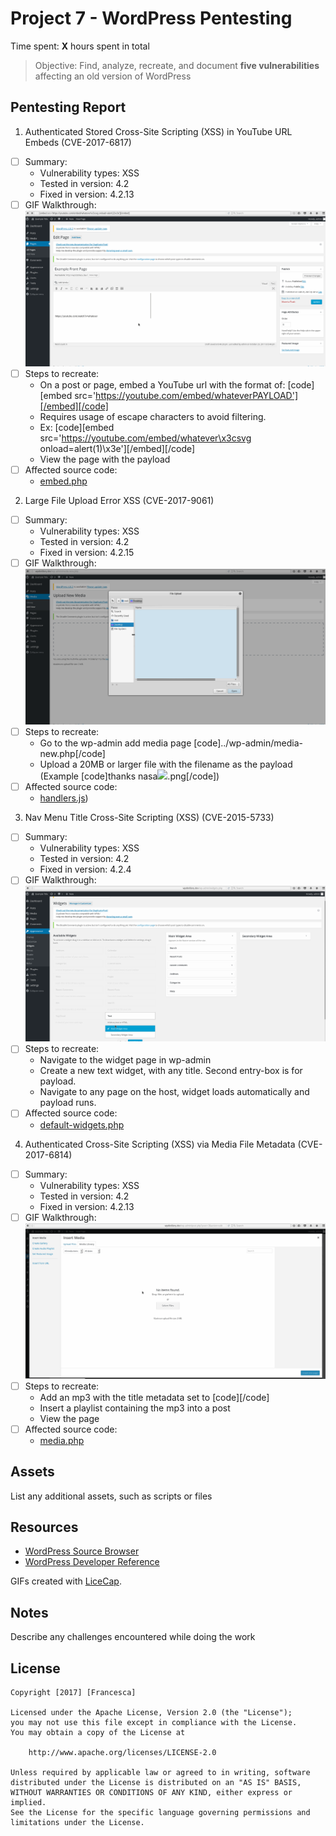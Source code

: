 # Project 7 - WordPress Pentesting

Time spent: **X** hours spent in total

> Objective: Find, analyze, recreate, and document **five vulnerabilities** affecting an old version of WordPress

## Pentesting Report

1. Authenticated Stored Cross-Site Scripting (XSS) in YouTube URL Embeds (CVE-2017-6817)
  - [ ] Summary:
    - Vulnerability types: XSS
    - Tested in version: 4.2
    - Fixed in version: 4.2.13
  - [ ] GIF Walkthrough: ![Dunno why this didn't load](/images/youtubeXSS.gif 'instructions')
  - [ ] Steps to recreate:
    - On a post or page, embed a YouTube url with the format of:
      [code][embed src='https://youtube.com/embed/whateverPAYLOAD'][/embed][/code]
    - Requires usage of escape characters to avoid filtering.
    - Ex: [code][embed src='https://youtube.com/embed/whatever\x3csvg onload=alert(1)\x3e'][/embed][/code]
    - View the page with the payload
  - [ ] Affected source code:
    - [embed.php](https://github.com/WordPress/WordPress/commit/419c8d97ce8df7d5004ee0b566bc5e095f0a6ca8)
2. Large File Upload Error XSS (CVE-2017-9061)
  - [ ] Summary:
    - Vulnerability types: XSS
    - Tested in version: 4.2
    - Fixed in version: 4.2.15
  - [ ] GIF Walkthrough: ![Dunno why this didn't load](/images/largefileXSS.gif 'instructions')
  - [ ] Steps to recreate:
    - Go to the wp-admin add media page [code]../wp-admin/media-new.php[/code]
    - Upload a 20MB or larger file with the filename as the payload (Example [code]thanks nasa<img src=x onerror=alert(1)>.png[/code])
  - [ ] Affected source code:
    - [handlers.js](https://github.com/WordPress/WordPress/commit/8c7ea71edbbffca5d9766b7bea7c7f3722ffafa6))
3. Nav Menu Title Cross-Site Scripting (XSS) (CVE-2015-5733)
  - [ ] Summary:
    - Vulnerability types: XSS
    - Tested in version: 4.2
    - Fixed in version: 4.2.4
  - [ ] GIF Walkthrough: ![Dunno why this didn't load](/images/widgettitleXSS.gif 'instructions')
  - [ ] Steps to recreate:
    - Navigate to the widget page in wp-admin
    - Create a new text widget, with any title. Second entry-box is for payload.
    - Navigate to any page on the host, widget loads automatically and payload runs.
  - [ ] Affected source code:
    - [default-widgets.php](https://core.trac.wordpress.org/changeset/33529)
4.  Authenticated Cross-Site Scripting (XSS) via Media File Metadata (CVE-2017-6814)
  - [ ] Summary:
    - Vulnerability types: XSS
    - Tested in version: 4.2
    - Fixed in version: 4.2.13
  - [ ] GIF Walkthrough: ![Dunno why this didn't load](/images/mediametadata.gif 'instructions')
  - [ ] Steps to recreate:
    - Add an mp3 with the title metadata set to [code]<noscript><script>alert(1);</script>[/code]
    - Insert a playlist containing the mp3 into a post
    - View the page
  - [ ] Affected source code:
    - [media.php](https://github.com/WordPress/WordPress/commit/28f838ca3ee205b6f39cd2bf23eb4e5f52796bd7)

## Assets

List any additional assets, such as scripts or files

## Resources

- [WordPress Source Browser](https://core.trac.wordpress.org/browser/)
- [WordPress Developer Reference](https://developer.wordpress.org/reference/)

GIFs created with [LiceCap](http://www.cockos.com/licecap/).

## Notes

Describe any challenges encountered while doing the work

## License

    Copyright [2017] [Francesca]

    Licensed under the Apache License, Version 2.0 (the "License");
    you may not use this file except in compliance with the License.
    You may obtain a copy of the License at

        http://www.apache.org/licenses/LICENSE-2.0

    Unless required by applicable law or agreed to in writing, software
    distributed under the License is distributed on an "AS IS" BASIS,
    WITHOUT WARRANTIES OR CONDITIONS OF ANY KIND, either express or implied.
    See the License for the specific language governing permissions and
    limitations under the License.
